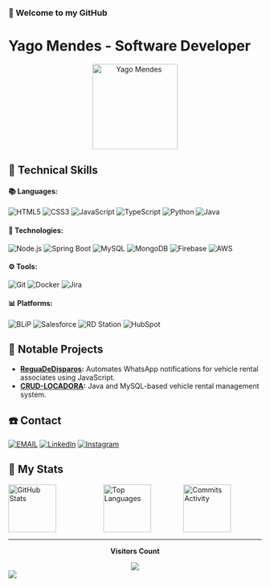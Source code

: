 ### 👋 Welcome to my GitHub  
# Yago Mendes - Software Developer

<div align="center">
  <a href="https://github.com/DevMendes21" target="_blank">
    <img width="170" src="https://c.tenor.com/wrCss7-RUi0AAAAC/tenor.gif" alt="Yago Mendes" />
  </a>
</div>

## 🎯 Technical Skills
#### 📚 Languages:
![HTML5](https://img.shields.io/badge/HTML5-0D1117?style=flat&logo=html5&logoColor=white)
![CSS3](https://img.shields.io/badge/CSS3-0D1117?style=flat&logo=css3&logoColor=blue)
![JavaScript](https://img.shields.io/badge/JavaScript-323330?style=flat&logo=javascript&logoColor=F7DF1E)
![TypeScript](https://img.shields.io/badge/TypeScript-007ACC?style=flat&logo=typescript&logoColor=white)
![Python](https://img.shields.io/badge/Python-0D1117?style=flat&logo=python&logoColor=1572B6)
![Java](https://img.shields.io/badge/Java-ED8B00?style=flat&logo=openjdk&logoColor=white)

#### 🚀 Technologies:
![Node.js](https://img.shields.io/badge/Node.js-43853D?style=flat&logo=node.js&logoColor=white) 
![Spring Boot](https://img.shields.io/badge/Spring-6DB33F?style=flat&logo=spring&logoColor=white)
![MySQL](https://img.shields.io/badge/MySQL-0D1117?style=flat&logo=mysql&logoColor=white)
![MongoDB](https://img.shields.io/badge/MongoDB-4EA94B?style=flat&logo=mongodb&logoColor=white)
![Firebase](https://img.shields.io/badge/Firebase-0D1117?style=flat&logo=firebase&logoColor=yellow)
![AWS](https://img.shields.io/badge/AWS-FF9900?style=flat&logo=amazon-aws&logoColor=white)

#### ⚙️ Tools:
![Git](https://img.shields.io/badge/Git-0D1117?style=flat&logo=git&logoColor=orange)
![Docker](https://img.shields.io/badge/Docker-2496ED?style=flat&logo=docker&logoColor=white)
![Jira](https://img.shields.io/badge/Jira-0D1117?style=flat&logo=jira&logoColor=blue)

#### 📊 Platforms:
![BLiP](https://img.shields.io/badge/BLiP-0D1117?style=flat&logo=blip&logoColor=white)
![Salesforce](https://img.shields.io/badge/Salesforce-00A1E0?style=flat&logo=salesforce&logoColor=white)
![RD Station](https://img.shields.io/badge/RD%20Station-0076C2?style=flat&logo=rd-station&logoColor=white)
![HubSpot](https://img.shields.io/badge/HubSpot-FF7A59?style=flat&logo=hubspot&logoColor=white)

## 📁 Notable Projects
- **[ReguaDeDisparos](https://github.com/DevMendes21/ReguaDeDisparos):** Automates WhatsApp notifications for vehicle rental associates using JavaScript.
- **[CRUD-LOCADORA](https://github.com/DevMendes21/CRUD-LOCADORA):** Java and MySQL-based vehicle rental management system.

## ☎️ Contact
[![EMAIL](https://img.shields.io/badge/Email-222222?style=flat&logo=gmail&logoColor=white)](mailto:yg_mendes@example.com) 
[![LinkedIn](https://img.shields.io/badge/LinkedIn-0077B5?style=flat&logo=linkedin&logoColor=white)](https://www.linkedin.com/in/yago-mendes-328b5923b/) 
[![Instagram](https://img.shields.io/badge/Instagram-E4405F?style=flat&logo=instagram&logoColor=white)](https://www.instagram.com/yg_mendes/)

## 🌟 My Stats
<div align="left" style="display: flex; flex-direction: row; justify-content: space-between; gap: 4px;">
  <div style="width: 38%;">
    <img height="95" src="https://github-readme-stats.vercel.app/api?username=DevMendes21&show_icons=true&theme=dark&hide=stars,issues" alt="GitHub Stats" />
  </div>
  <div style="width: 32%;">
    <img height="95" src="https://github-readme-stats.vercel.app/api/top-langs/?username=DevMendes21&layout=compact&theme=dark&hide=html,shell,scheme,lua,css,scss,sass,python,mdx,md" alt="Top Languages" />
  </div>
  <div style="width: 32%;">
    <img height="95" src="https://github-readme-streak-stats.herokuapp.com/?user=DevMendes21&theme=dark" alt="Commits Activity" />
  </div>
</div>

---

<div align="center">
   <p><b>Visitors Count</b></p>  
   <img src="https://profile-counter.glitch.me/{DevMendes21}/count.svg?color=black&label=Visitors" />
</div>

<img src="https://capsule-render.vercel.app/api?type=waving&color=000000&height=80&section=footer"/>